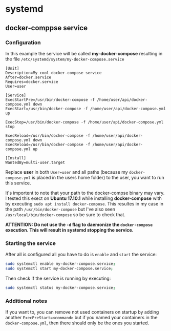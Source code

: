 # systemd

## docker-comppse service

### Configuration

In this example the service will be called **my-docker-compose** resulting in the file `/etc/systemd/system/my-docker-compose.service`

```
[Unit]
Description=My cool docker-compose service
After=docker.service
Requires=docker.service
User=user

[Service]
ExecStartPre=/usr/bin/docker-compose -f /home/user/api/docker-compose.yml down
ExecStart=/usr/bin/docker-compose -f /home/user/api/docker-compose.yml up

ExecStop=/usr/bin/docker-compose -f /home/user/api/docker-compose.yml stop

ExecReload=/usr/bin/docker-compose -f /home/user/api/docker-compose.yml down
ExecReload=/usr/bin/docker-compose -f /home/user/api/docker-compose.yml up

[Install]
WantedBy=multi-user.target
```

Replace **user** in both `User=user` and all paths (because my `docker-compose.yml` is placed in the users home folder) to the user, you want to run this service. 



It's importent to note that your path to the docker-compse binary may vary. I tested this exect on **Ubuntu 17.10.1** while installing **docker-compose** with by executing `sudo apt install docker-compose`. This resultes in my case in the path `/usr/bin/docker-compose` but I've also seen `/usr/local/bin/docker-compose` so be sure to check that.

**ATTENTION: Do not use the `-d` flag to daemonize the `docker-compose` execution. This will result in systemd stopping the service.**

### Starting the service

After all is configured all you have to do is `enable` and `start` the service:

```bash
sudo systemctl enable my-docker-compose.service;
sudo systemctl start my-docker-compose.service;
```

Then check if the service is running by executing:

```bash 
sudo systemctl status my-docker-compose.service;
```

### Additional notes
 If you want to, you can remove not used containers on startup by adding another `ExecPreStart=<command>` but if you named your containers in the `docker-compose.yml`, then there should only be the ones you started.